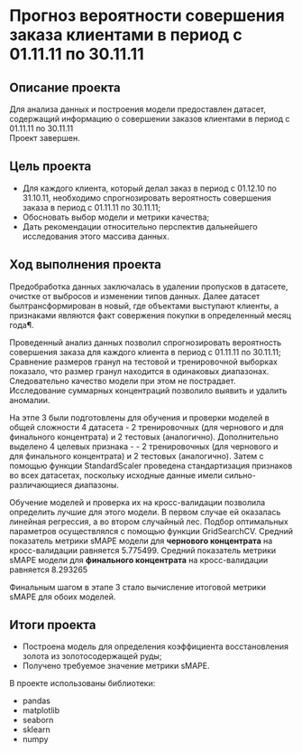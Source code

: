 # Прогноз вероятности совершения заказа клиентами в период с 01.11.11 по 30.11.11

## Описание проекта

Для анализа данных и построения модели предоставлен датасет, cодержащий информацию о совершении заказов клиентами в период с 01.11.11 по 30.11.11
<br>Проект завершен.

## Цель проекта
- Для каждого клиента, который делал заказ в период с 01.12.10 по 31.10.11, необходимо спрогнозировать вероятность совершения заказа в период с 01.11.11 по 30.11.11;
- Обосновать выбор модели и метрики качества;
- Дать рекомендации относительно перспектив дальнейшего исследования этого массива данных.

## Ход выполнения проекта
Предобработка данных заключалась в удалении пропусков в датасете, очистке от выбросов и изменении типов данных. Далее датасет былтрансформирован в новый, где объектами выступают клиенты, а признаками являются факт совержения покупки в определенный месяц года¶.

Проведенный анализ данных  позволил спрогнозировать вероятность совершения заказа для каждого клиента в период с 01.11.11 по 30.11.11;
<br>Сравнение размеров гранул на тестовой и тренировочной выборках показало, что размер гранул находится в одинаковых диапазонах. Следовательно качество модели при этом не пострадает.
<br>Исследование суммарных концентраций позволило выявить и удалить аномалии. 

На этпе 3 были подготовлены для обучения и проверки моделей в общей сложности 4 датасета - 2 тренировочных (для чернового и для финального концентрата) и 2 тестовых (аналогично). Дополнительно выделено 4 целевых признака - - 2 тренировочных (для чернового и для финального концентрата) и 2 тестовых (аналогично). Затем с помощью функции StandardScaler проведена стандартизация признаков во всех датасетах, поскольку исходные данные имели сильно-различающиеся диапазоны.

Обучение моделей и проверка их на кросс-валидации позволила определить лучшие для этого модели. В первом случае ей оказалась линейная регрессия, а во втором случайный лес. Подбор оптимальных параметров осуществлялся с помощью функции GridSearchCV. Средний показатель метрики sMAPE модели для **чернового концентрата** на кросс-валидации равняется 5.775499. Средний показатель метрики sMAPE модели для **финального концентрата** на кросс-валидации равняется 8.293265

Финальным шагом в этапе 3 стало вычисление итоговой метрики sMAPE для обоих моделей. 

## Итоги проекта
- Построена модель для определения коэффициента восстановления золота из золотосодержащей руды;
- Получено требуемое значение метрики sMAPE.

В проекте использованы библиотеки:
- pandas
- matplotlib
- seaborn
- sklearn
- numpy
